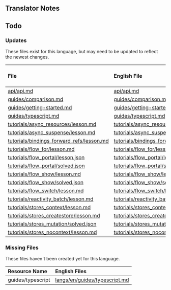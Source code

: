 
## Translator Notes

## Todo

### Updates  
These files exist for this language, but may need to be updated to reflect the newest changes.  
<!--MM:START (UPDATED:lang=ko-kr) -->
| File                                                                                                                                               | English File                                                                                                                                    | Last Updated (EN)                                                                                   | Last Updated (KO-KR)                                                                               |
| :------------------------------------------------------------------------------------------------------------------------------------------------- | :---------------------------------------------------------------------------------------------------------------------------------------------- | :-------------------------------------------------------------------------------------------------- | :------------------------------------------------------------------------------------------------- |
| [api/api.md](https://github.com/solidjs/solid-docs/tree/main/langs/ko-kr/api/api.md)                                                               | [api/api.md](https://github.com/solidjs/solid-docs/tree/main/langs/en/api/api.md)                                                               | [6/29/2023](https://github.com/solidjs/solid-docs/commit/0715964e563781fc22933bb9653fde39957b3a28)  | [9/10/2022](https://github.com/solidjs/solid-docs/commit/97f41fa02a81dd8ce917b8c5b5f592dde0b07dd1) |
| [guides/comparison.md](https://github.com/solidjs/solid-docs/tree/main/langs/ko-kr/guides/comparison.md)                                           | [guides/comparison.md](https://github.com/solidjs/solid-docs/tree/main/langs/en/guides/comparison.md)                                           | [9/10/2022](https://github.com/solidjs/solid-docs/commit/97f41fa02a81dd8ce917b8c5b5f592dde0b07dd1)  | [9/7/2022](https://github.com/solidjs/solid-docs/commit/7a0656c409728d26f791ad1e30648171963a5316)  |
| [guides/getting-started.md](https://github.com/solidjs/solid-docs/tree/main/langs/ko-kr/guides/getting-started.md)                                 | [guides/getting-started.md](https://github.com/solidjs/solid-docs/tree/main/langs/en/guides/getting-started.md)                                 | [6/23/2023](https://github.com/solidjs/solid-docs/commit/158a3a7fdbc25f2856a7899b73bda68616864db3)  | [3/20/2023](https://github.com/solidjs/solid-docs/commit/e768d8da58616a3484577509e02ed1ff4158c951) |
| [guides/typescript.md](https://github.com/solidjs/solid-docs/tree/main/langs/ko-kr/guides/typescript.md)                                           | [guides/typescript.md](https://github.com/solidjs/solid-docs/tree/main/langs/en/guides/typescript.md)                                           | [3/30/2023](https://github.com/solidjs/solid-docs/commit/172b933d8973cca79dee0798f1a263c73ea9d17f)  | [9/7/2022](https://github.com/solidjs/solid-docs/commit/7a0656c409728d26f791ad1e30648171963a5316)  |
| [tutorials/async_resources/lesson.md](https://github.com/solidjs/solid-docs/tree/main/langs/ko-kr/tutorials/async_resources/lesson.md)             | [tutorials/async_resources/lesson.md](https://github.com/solidjs/solid-docs/tree/main/langs/en/tutorials/async_resources/lesson.md)             | [10/30/2022](https://github.com/solidjs/solid-docs/commit/df4b4f089f2bb404dcf0815ab3fe65c69ace8c4e) | [5/25/2022](https://github.com/solidjs/solid-docs/commit/5e19160028a8f26c68fd43e943711696b4f30e0c) |
| [tutorials/async_suspense/lesson.md](https://github.com/solidjs/solid-docs/tree/main/langs/ko-kr/tutorials/async_suspense/lesson.md)               | [tutorials/async_suspense/lesson.md](https://github.com/solidjs/solid-docs/tree/main/langs/en/tutorials/async_suspense/lesson.md)               | [3/20/2023](https://github.com/solidjs/solid-docs/commit/e768d8da58616a3484577509e02ed1ff4158c951)  | [5/25/2022](https://github.com/solidjs/solid-docs/commit/5e19160028a8f26c68fd43e943711696b4f30e0c) |
| [tutorials/bindings_forward_refs/lesson.md](https://github.com/solidjs/solid-docs/tree/main/langs/ko-kr/tutorials/bindings_forward_refs/lesson.md) | [tutorials/bindings_forward_refs/lesson.md](https://github.com/solidjs/solid-docs/tree/main/langs/en/tutorials/bindings_forward_refs/lesson.md) | [3/20/2023](https://github.com/solidjs/solid-docs/commit/e768d8da58616a3484577509e02ed1ff4158c951)  | [3/9/2022](https://github.com/solidjs/solid-docs/commit/512c05f719855211be498125e74e8019cc5ba130)  |
| [tutorials/flow_for/lesson.md](https://github.com/solidjs/solid-docs/tree/main/langs/ko-kr/tutorials/flow_for/lesson.md)                           | [tutorials/flow_for/lesson.md](https://github.com/solidjs/solid-docs/tree/main/langs/en/tutorials/flow_for/lesson.md)                           | [5/7/2022](https://github.com/solidjs/solid-docs/commit/fcb19d8a5d1cb6d494f52237fdce72d5fab522ca)   | [3/9/2022](https://github.com/solidjs/solid-docs/commit/512c05f719855211be498125e74e8019cc5ba130)  |
| [tutorials/flow_portal/lesson.json](https://github.com/solidjs/solid-docs/tree/main/langs/ko-kr/tutorials/flow_portal/lesson.json)                 | [tutorials/flow_portal/lesson.json](https://github.com/solidjs/solid-docs/tree/main/langs/en/tutorials/flow_portal/lesson.json)                 | [3/20/2023](https://github.com/solidjs/solid-docs/commit/e768d8da58616a3484577509e02ed1ff4158c951)  | [1/17/2022](https://github.com/solidjs/solid-docs/commit/51a733ad99a552bc379d864a98460861a05771c9) |
| [tutorials/flow_portal/solved.json](https://github.com/solidjs/solid-docs/tree/main/langs/ko-kr/tutorials/flow_portal/solved.json)                 | [tutorials/flow_portal/solved.json](https://github.com/solidjs/solid-docs/tree/main/langs/en/tutorials/flow_portal/solved.json)                 | [3/20/2023](https://github.com/solidjs/solid-docs/commit/e768d8da58616a3484577509e02ed1ff4158c951)  | [1/17/2022](https://github.com/solidjs/solid-docs/commit/51a733ad99a552bc379d864a98460861a05771c9) |
| [tutorials/flow_show/lesson.md](https://github.com/solidjs/solid-docs/tree/main/langs/ko-kr/tutorials/flow_show/lesson.md)                         | [tutorials/flow_show/lesson.md](https://github.com/solidjs/solid-docs/tree/main/langs/en/tutorials/flow_show/lesson.md)                         | [7/28/2023](https://github.com/solidjs/solid-docs/commit/0fe52fb53e326ee73bef32985dbb100a56705d9d)  | [3/9/2022](https://github.com/solidjs/solid-docs/commit/512c05f719855211be498125e74e8019cc5ba130)  |
| [tutorials/flow_show/solved.json](https://github.com/solidjs/solid-docs/tree/main/langs/ko-kr/tutorials/flow_show/solved.json)                     | [tutorials/flow_show/solved.json](https://github.com/solidjs/solid-docs/tree/main/langs/en/tutorials/flow_show/solved.json)                     | [2/20/2022](https://github.com/solidjs/solid-docs/commit/9af62b862bf06ae15e5d84200a01befac4aab5f3)  | [1/17/2022](https://github.com/solidjs/solid-docs/commit/51a733ad99a552bc379d864a98460861a05771c9) |
| [tutorials/flow_switch/lesson.md](https://github.com/solidjs/solid-docs/tree/main/langs/ko-kr/tutorials/flow_switch/lesson.md)                     | [tutorials/flow_switch/lesson.md](https://github.com/solidjs/solid-docs/tree/main/langs/en/tutorials/flow_switch/lesson.md)                     | [3/20/2023](https://github.com/solidjs/solid-docs/commit/1056395ad8d8a408e0bec6b3ce75b11d66549a3c)  | [3/9/2022](https://github.com/solidjs/solid-docs/commit/512c05f719855211be498125e74e8019cc5ba130)  |
| [tutorials/reactivity_batch/lesson.md](https://github.com/solidjs/solid-docs/tree/main/langs/ko-kr/tutorials/reactivity_batch/lesson.md)           | [tutorials/reactivity_batch/lesson.md](https://github.com/solidjs/solid-docs/tree/main/langs/en/tutorials/reactivity_batch/lesson.md)           | [9/10/2022](https://github.com/solidjs/solid-docs/commit/97f41fa02a81dd8ce917b8c5b5f592dde0b07dd1)  | [5/25/2022](https://github.com/solidjs/solid-docs/commit/5e19160028a8f26c68fd43e943711696b4f30e0c) |
| [tutorials/stores_context/lesson.md](https://github.com/solidjs/solid-docs/tree/main/langs/ko-kr/tutorials/stores_context/lesson.md)               | [tutorials/stores_context/lesson.md](https://github.com/solidjs/solid-docs/tree/main/langs/en/tutorials/stores_context/lesson.md)               | [3/20/2023](https://github.com/solidjs/solid-docs/commit/e768d8da58616a3484577509e02ed1ff4158c951)  | [5/25/2022](https://github.com/solidjs/solid-docs/commit/5e19160028a8f26c68fd43e943711696b4f30e0c) |
| [tutorials/stores_createstore/lesson.md](https://github.com/solidjs/solid-docs/tree/main/langs/ko-kr/tutorials/stores_createstore/lesson.md)       | [tutorials/stores_createstore/lesson.md](https://github.com/solidjs/solid-docs/tree/main/langs/en/tutorials/stores_createstore/lesson.md)       | [3/20/2023](https://github.com/solidjs/solid-docs/commit/e768d8da58616a3484577509e02ed1ff4158c951)  | [5/25/2022](https://github.com/solidjs/solid-docs/commit/5e19160028a8f26c68fd43e943711696b4f30e0c) |
| [tutorials/stores_mutation/solved.json](https://github.com/solidjs/solid-docs/tree/main/langs/ko-kr/tutorials/stores_mutation/solved.json)         | [tutorials/stores_mutation/solved.json](https://github.com/solidjs/solid-docs/tree/main/langs/en/tutorials/stores_mutation/solved.json)         | [3/20/2023](https://github.com/solidjs/solid-docs/commit/e768d8da58616a3484577509e02ed1ff4158c951)  | [5/25/2022](https://github.com/solidjs/solid-docs/commit/5e19160028a8f26c68fd43e943711696b4f30e0c) |
| [tutorials/stores_nocontext/lesson.md](https://github.com/solidjs/solid-docs/tree/main/langs/ko-kr/tutorials/stores_nocontext/lesson.md)           | [tutorials/stores_nocontext/lesson.md](https://github.com/solidjs/solid-docs/tree/main/langs/en/tutorials/stores_nocontext/lesson.md)           | [3/20/2023](https://github.com/solidjs/solid-docs/commit/e768d8da58616a3484577509e02ed1ff4158c951)  | [5/25/2022](https://github.com/solidjs/solid-docs/commit/5e19160028a8f26c68fd43e943711696b4f30e0c) |

<!--MM:END-->
### Missing Files  
These files haven't been created yet for this language.  
<!--MM:START (CREATED:lang=ko-kr) -->
| Resource Name     | English Files                                                                                                  |
| :---------------- | :------------------------------------------------------------------------------------------------------------- |
| guides/typescript | [langs/en/guides/typescript.md](https://github.com/solidjs/solid-docs/tree/main/langs/en/guides/typescript.md) |
<!--MM:END-->
        